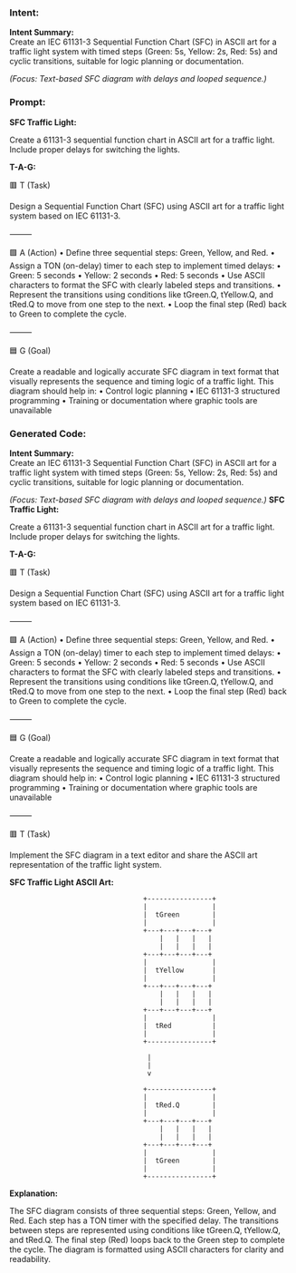 ### Intent:
**Intent Summary:**  
Create an IEC 61131-3 Sequential Function Chart (SFC) in ASCII art for a traffic light system with timed steps (Green: 5s, Yellow: 2s, Red: 5s) and cyclic transitions, suitable for logic planning or documentation.  

*(Focus: Text-based SFC diagram with delays and looped sequence.)*

### Prompt:
**SFC Traffic Light:**

Create a 61131-3 sequential function chart in ASCII art for a traffic light. Include proper delays for switching the lights.

**T-A-G:**

🟥 T (Task)

Design a Sequential Function Chart (SFC) using ASCII art for a traffic light system based on IEC 61131-3.

⸻

🟩 A (Action)
	•	Define three sequential steps: Green, Yellow, and Red.
	•	Assign a TON (on-delay) timer to each step to implement timed delays:
	•	Green: 5 seconds
	•	Yellow: 2 seconds
	•	Red: 5 seconds
	•	Use ASCII characters to format the SFC with clearly labeled steps and transitions.
	•	Represent the transitions using conditions like tGreen.Q, tYellow.Q, and tRed.Q to move from one step to the next.
	•	Loop the final step (Red) back to Green to complete the cycle.

⸻

🟦 G (Goal)

Create a readable and logically accurate SFC diagram in text format that visually represents the sequence and timing logic of a traffic light. This diagram should help in:
	•	Control logic planning
	•	IEC 61131-3 structured programming
	•	Training or documentation where graphic tools are unavailable

### Generated Code:
**Intent Summary:**  
Create an IEC 61131-3 Sequential Function Chart (SFC) in ASCII art for a traffic light system with timed steps (Green: 5s, Yellow: 2s, Red: 5s) and cyclic transitions, suitable for logic planning or documentation.  

*(Focus: Text-based SFC diagram with delays and looped sequence.)*
**SFC Traffic Light:**

Create a 61131-3 sequential function chart in ASCII art for a traffic light. Include proper delays for switching the lights.

**T-A-G:**

🟥 T (Task)

Design a Sequential Function Chart (SFC) using ASCII art for a traffic light system based on IEC 61131-3.

⸻

🟩 A (Action)
	•	Define three sequential steps: Green, Yellow, and Red.
	•	Assign a TON (on-delay) timer to each step to implement timed delays:
	•	Green: 5 seconds
	•	Yellow: 2 seconds
	•	Red: 5 seconds
	•	Use ASCII characters to format the SFC with clearly labeled steps and transitions.
	•	Represent the transitions using conditions like tGreen.Q, tYellow.Q, and tRed.Q to move from one step to the next.
	•	Loop the final step (Red) back to Green to complete the cycle.

⸻

🟦 G (Goal)

Create a readable and logically accurate SFC diagram in text format that visually represents the sequence and timing logic of a traffic light. This diagram should help in:
	•	Control logic planning
	•	IEC 61131-3 structured programming
	•	Training or documentation where graphic tools are unavailable

⸻

🟥 T (Task)

Implement the SFC diagram in a text editor and share the ASCII art representation of the traffic light system.

**SFC Traffic Light ASCII Art:**

```
                                 +----------------+
                                 |                |
                                 |  tGreen        |
                                 |                |
                                 +---+---+---+---+
                                     |   |   |   |
                                     |   |   |   |
                                 +---+---+---+---+
                                 |                |
                                 |  tYellow       |
                                 |                |
                                 +---+---+---+---+
                                     |   |   |   |
                                     |   |   |   |
                                 +---+---+---+---+
                                 |                |
                                 |  tRed          |
                                 |                |
                                 +----------------+

                                  |
                                  |
                                  v

                                 +----------------+
                                 |                |
                                 |  tRed.Q        |
                                 |                |
                                 +---+---+---+---+
                                     |   |   |   |
                                     |   |   |   |
                                 +---+---+---+---+
                                 |                |
                                 |  tGreen        |
                                 |                |
                                 +----------------+
```

**Explanation:**

The SFC diagram consists of three sequential steps: Green, Yellow, and Red. Each step has a TON timer with the specified delay. The transitions between steps are represented using conditions like tGreen.Q, tYellow.Q, and tRed.Q. The final step (Red) loops back to the Green step to complete the cycle. The diagram is formatted using ASCII characters for clarity and readability.
